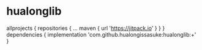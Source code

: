 # hualonglib
allprojects {
		repositories {
			...
			maven { url 'https://jitpack.io' }
		}
	}
  dependencies {
	        implementation 'com.github.hualongissasuke:hualonglib:+'
	}
